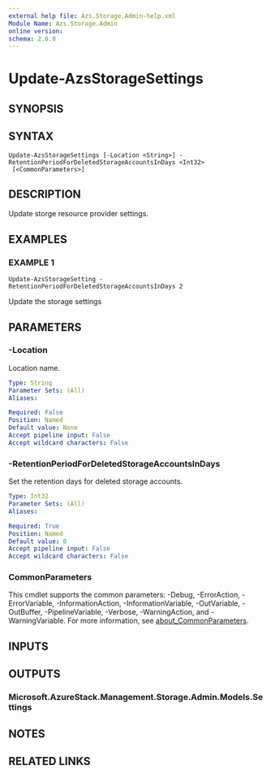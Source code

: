 ```yaml
---
external help file: Azs.Storage.Admin-help.xml
Module Name: Azs.Storage.Admin
online version:
schema: 2.0.0
---
```


# Update-AzsStorageSettings

## SYNOPSIS

## SYNTAX

```
Update-AzsStorageSettings [-Location <String>] -RetentionPeriodForDeletedStorageAccountsInDays <Int32>
 [<CommonParameters>]
```

## DESCRIPTION
Update storge resource provider settings.

## EXAMPLES

### EXAMPLE 1
```
Update-AzsStorageSetting -RetentionPeriodForDeletedStorageAccountsInDays 2
```

Update the storage settings

## PARAMETERS

### -Location
Location name.

```yaml
Type: String
Parameter Sets: (All)
Aliases:

Required: False
Position: Named
Default value: None
Accept pipeline input: False
Accept wildcard characters: False
```

### -RetentionPeriodForDeletedStorageAccountsInDays
Set the retention days for deleted storage accounts.

```yaml
Type: Int32
Parameter Sets: (All)
Aliases:

Required: True
Position: Named
Default value: 0
Accept pipeline input: False
Accept wildcard characters: False
```

### CommonParameters
This cmdlet supports the common parameters: -Debug, -ErrorAction, -ErrorVariable, -InformationAction, -InformationVariable, -OutVariable, -OutBuffer, -PipelineVariable, -Verbose, -WarningAction, and -WarningVariable. For more information, see [about_CommonParameters](http://go.microsoft.com/fwlink/?LinkID=113216).

## INPUTS

## OUTPUTS

### Microsoft.AzureStack.Management.Storage.Admin.Models.Settings
## NOTES

## RELATED LINKS
